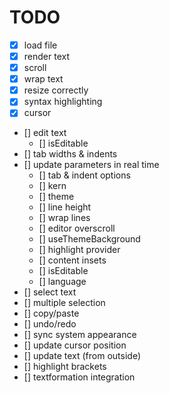# TODO

- [X] load file
- [X] render text
- [X] scroll
- [X] wrap text
- [X] resize correctly
- [x] syntax highlighting
- [x] cursor
- [] edit text
    - [] isEditable
- [] tab widths & indents
- [] update parameters in real time
    - [] tab & indent options
    - [] kern
    - [] theme
    - [] line height
    - [] wrap lines
    - [] editor overscroll
    - [] useThemeBackground
    - [] highlight provider
    - [] content insets
    - [] isEditable
    - [] language
- [] select text
- [] multiple selection
- [] copy/paste
- [] undo/redo
- [] sync system appearance
- [] update cursor position
- [] update text (from outside)
- [] highlight brackets
- [] textformation integration
